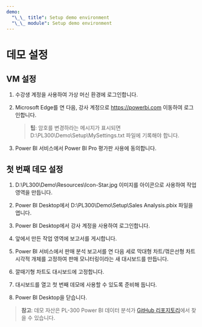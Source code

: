 ```yaml
---
demo:
  "\_\_ title": Setup demo environment
  "\_\_ module": Setup demo environment
---
```


# 데모 설정

## VM 설정

1. 수강생 계정을 사용하여 가상 머신 환경에 로그인합니다.

1. Microsoft Edge를 연 다음, 강사 계정으로 <https://powerbi.com> 이동하여 로그인합니다.
    > **팁**: 암호를 변경하라는 메시지가 표시되면 D:\PL300\Demo\Setup\MySettings.txt 파일에 기록해야 합니다.

1. Power BI 서비스에서 Power BI Pro 평가판 사용에 동의합니다.

## 첫 번째 데모 설정

1. D:\PL300\Demo\Resources\Icon-Star.jpg 이미지를 아이콘으로 사용하여 작업 영역을 만듭니다.

1. Power BI Desktop에서 D:\PL300\Demo\Setup\Sales Analysis.pbix 파일을 엽니다.

1. Power BI Desktop에서 강사 계정을 사용하여 로그인합니다.

1. 앞에서 만든 작업 영역에 보고서를 게시합니다.

1. Power BI 서비스에서 판매 분석 보고서를 연 다음 세로 막대형 차트/꺾은선형 차트 시각적 개체를 고정하여 판매 모니터링이라는 새 대시보드를 만듭니다.

1. 깔때기형 차트도 대시보드에 고정합니다.

1. 대시보드를 열고 첫 번째 데모에 사용할 수 있도록 준비해 둡니다.

1. Power BI Desktop을 닫습니다.

> **참고**: 데모 자산은 PL-300 Power BI 데이터 분석가 [GitHub 리포지토리](https://github.com/MicrosoftLearning/PL-300-Microsoft-Power-BI-Data-Analyst/tree/Main/Allfiles/Demo)에서 찾을 수 있습니다.
